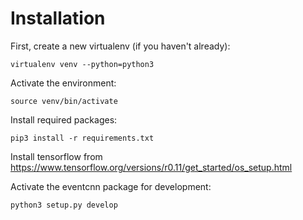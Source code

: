 # Installation

First, create a new virtualenv (if you haven't already):

	virtualenv venv --python=python3

Activate the environment:
	
	source venv/bin/activate

Install required packages:

	pip3 install -r requirements.txt

Install tensorflow from https://www.tensorflow.org/versions/r0.11/get_started/os_setup.html

Activate the eventcnn package for development:

	python3 setup.py develop



